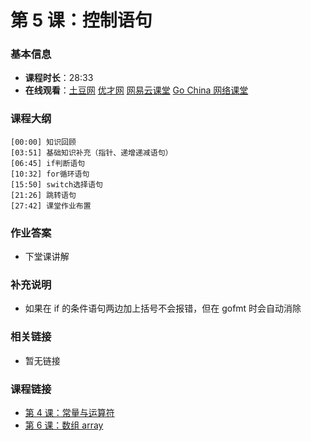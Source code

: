 第 5 课：控制语句
==========================

### 基本信息

- **课程时长**：28:33
- **在线观看**：[土豆网](http://www.tudou.com/programs/view/gGJt6Cj9xi4/) [优才网](http://www.ucai.cn/course/chapter/69/3210/4559) [网易云课堂](http://study.163.com/course/courseLearn.htm?courseId=306002#/learn/video?lessonId=421016&courseId=306002) [Go China 网络课堂](http://edu.go-china.org/course/1/learn#lesson/5)

### 课程大纲

	[00:00] 知识回顾
	[03:51] 基础知识补充（指针、递增递减语句）
	[06:45] if判断语句
	[10:32] for循环语句
	[15:50] switch选择语句
	[21:26] 跳转语句
	[27:42] 课堂作业布置
	
### 作业答案

- 下堂课讲解

### 补充说明

- 如果在 if 的条件语句两边加上括号不会报错，但在 gofmt 时会自动消除

### 相关链接

- 暂无链接

### 课程链接

- [第 4 课：常量与运算符](lecture4.md)
- [第 6 课：数组 array](lecture6.md)